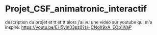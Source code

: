 # Projet_CSF_animatronic_interactif

description du projet et tt et tt
alors
j'ai vu une video sur youtube qui m'a inspiré:
https://youtu.be/EH5yin03pz0?si=CNoX9xA_EOb1iVaP
